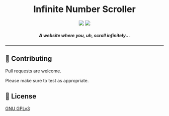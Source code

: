 <h1 align="center">
  Infinite Number Scroller
</h1>
<p align="center">
  <a href="https://github.com/kieranperk/Number-Scroller/stargazers"><img src="https://img.shields.io/github/stars/kieranperk/Number-Scroller?color=2d2d2d"></a>
  <a><img src="https://img.shields.io/github/contributors/kieranperk/Number-Scroller?color=2d2d2d"></a>
</p>
<h5 align="center">A website where you, uh, scroll infinitely...</h5>

---

## 🤝 Contributing
Pull requests are welcome.

Please make sure to test as appropriate.

## 📜 License
[GNU GPLv3](https://choosealicense.com/licenses/gpl-3.0/)
